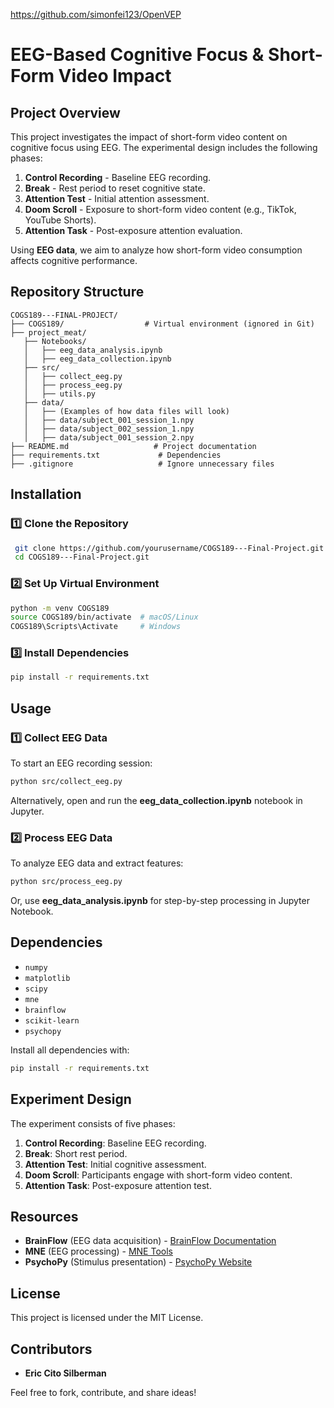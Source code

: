 https://github.com/simonfei123/OpenVEP
# EEG-Based Cognitive Focus & Short-Form Video Impact

## Project Overview
This project investigates the impact of short-form video content on cognitive focus using EEG. The experimental design includes the following phases:

1. **Control Recording** - Baseline EEG recording.
2. **Break** - Rest period to reset cognitive state.
3. **Attention Test** - Initial attention assessment.
4. **Doom Scroll** - Exposure to short-form video content (e.g., TikTok, YouTube Shorts).
5. **Attention Task** - Post-exposure attention evaluation.

Using **EEG data**, we aim to analyze how short-form video consumption affects cognitive performance.

## Repository Structure
```
COGS189---FINAL-PROJECT/
├── COGS189/                  # Virtual environment (ignored in Git)
├── project_meat/
   ├── Notebooks/
   │   ├── eeg_data_analysis.ipynb
   │   ├── eeg_data_collection.ipynb
   ├── src/
   │   ├── collect_eeg.py
   │   ├── process_eeg.py
   │   ├── utils.py
   ├── data/
   │   ├── (Examples of how data files will look)
   │   ├── data/subject_001_session_1.npy
   │   ├── data/subject_002_session_1.npy
   │   ├── data/subject_001_session_2.npy
├── README.md                   # Project documentation
├── requirements.txt             # Dependencies
├── .gitignore                   # Ignore unnecessary files

```

## Installation
### 1️⃣ Clone the Repository
```sh
 git clone https://github.com/yourusername/COGS189---Final-Project.git
 cd COGS189---Final-Project.git
```

### 2️⃣ Set Up Virtual Environment
```sh
python -m venv COGS189
source COGS189/bin/activate  # macOS/Linux
COGS189\Scripts\Activate     # Windows
```

### 3️⃣ Install Dependencies
```sh
pip install -r requirements.txt
```

## Usage
### **1️⃣ Collect EEG Data**
To start an EEG recording session:
```sh
python src/collect_eeg.py
```
Alternatively, open and run the **eeg_data_collection.ipynb** notebook in Jupyter.

### **2️⃣ Process EEG Data**
To analyze EEG data and extract features:
```sh
python src/process_eeg.py
```
Or, use **eeg_data_analysis.ipynb** for step-by-step processing in Jupyter Notebook.

## Dependencies
- `numpy`
- `matplotlib`
- `scipy`
- `mne`
- `brainflow`
- `scikit-learn`
- `psychopy`

Install all dependencies with:
```sh
pip install -r requirements.txt
```

## Experiment Design
The experiment consists of five phases:
1. **Control Recording**: Baseline EEG recording.
2. **Break**: Short rest period.
3. **Attention Test**: Initial cognitive assessment.
4. **Doom Scroll**: Participants engage with short-form video content.
5. **Attention Task**: Post-exposure attention test.

## Resources
- **BrainFlow** (EEG data acquisition) - [BrainFlow Documentation](https://brainflow.readthedocs.io/en/stable/)
- **MNE** (EEG processing) - [MNE Tools](https://mne.tools/)
- **PsychoPy** (Stimulus presentation) - [PsychoPy Website](https://www.psychopy.org/)

## License
This project is licensed under the MIT License.

## Contributors
- **Eric Cito Silberman**

Feel free to fork, contribute, and share ideas!

